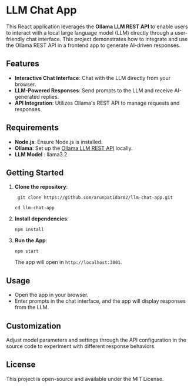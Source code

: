 # LLM Chat App

This React application leverages the **Ollama LLM REST API** to enable users to interact with a local large language model (LLM) directly through a user-friendly chat interface. This project demonstrates how to integrate and use the Ollama REST API in a frontend app to generate AI-driven responses.

## Features

-   **Interactive Chat Interface**: Chat with the LLM directly from your browser.
-   **LLM-Powered Responses**: Send prompts to the LLM and receive AI-generated replies.
-   **API Integration**: Utilizes Ollama's REST API to manage requests and responses.

## Requirements

-   **Node.js**: Ensure Node.js is installed.
-   **Ollama**: Set up the [Ollama LLM REST API](https://github.com/ollama/ollama?tab=readme-ov-file#rest-api) locally.
- **LLM Model** : llama3.2

## Getting Started

1.  **Clone the repository**:
    
    
    `  git clone https://github.com/arunpatidar02/llm-chat-app.git    `
    
       ` cd llm-chat-app `
    
2.  **Install dependencies**:
    
    `npm install` 
    
3.  **Run the App**:
    
    `npm start` 
    
    The app will open in `http://localhost:3001`.
    

## Usage

-   Open the app in your browser.
-   Enter prompts in the chat interface, and the app will display responses from the LLM.

## Customization

Adjust model parameters and settings through the API configuration in the source code to experiment with different response behaviors.


## License

This project is open-source and available under the MIT License.